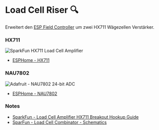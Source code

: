 # Load Cell Riser :mag:

Erweitert den [ESP Field Controller](../) um zwei HX711 Wägezellen Verstärker.

### HX711
![SparkFun HX711 Load Cell Amplifier](https://esphome.io/_images/hx711-full.jpg)

* [ESPHome - HX711](https://esphome.io/components/sensor/hx711)

### NAU7802
![Adafruit - NAU7802 24-bit ADC](https://cdn-learn.adafruit.com/assets/assets/000/137/924/large1024/adafruit_products_double.jpg?1750770735)

* [ESPHome - NAU7802]([https://esphome.io/components/sensor/hx711](https://esphome.io/components/sensor/nau7802))



### Notes

* [SparkFun - Load Cell Amplifier HX711 Breakout Hookup Guide](https://learn.sparkfun.com/tutorials/load-cell-amplifier-hx711-breakout-hookup-guide)
* [SparFun - Load Cell Combinator - Schematics](https://cdn.sparkfun.com/datasheets/Sensors/ForceFlex/SparkFun%20Load%20Sensor%20Combinator%20v11.pdf)
